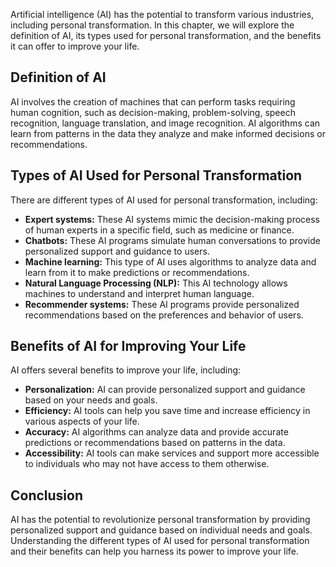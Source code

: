 
Artificial intelligence (AI) has the potential to transform various industries, including personal transformation. In this chapter, we will explore the definition of AI, its types used for personal transformation, and the benefits it can offer to improve your life.

Definition of AI
----------------

AI involves the creation of machines that can perform tasks requiring human cognition, such as decision-making, problem-solving, speech recognition, language translation, and image recognition. AI algorithms can learn from patterns in the data they analyze and make informed decisions or recommendations.

Types of AI Used for Personal Transformation
--------------------------------------------

There are different types of AI used for personal transformation, including:

* **Expert systems:** These AI systems mimic the decision-making process of human experts in a specific field, such as medicine or finance.
* **Chatbots:** These AI programs simulate human conversations to provide personalized support and guidance to users.
* **Machine learning:** This type of AI uses algorithms to analyze data and learn from it to make predictions or recommendations.
* **Natural Language Processing (NLP):** This AI technology allows machines to understand and interpret human language.
* **Recommender systems:** These AI programs provide personalized recommendations based on the preferences and behavior of users.

Benefits of AI for Improving Your Life
--------------------------------------

AI offers several benefits to improve your life, including:

* **Personalization:** AI can provide personalized support and guidance based on your needs and goals.
* **Efficiency:** AI tools can help you save time and increase efficiency in various aspects of your life.
* **Accuracy:** AI algorithms can analyze data and provide accurate predictions or recommendations based on patterns in the data.
* **Accessibility:** AI tools can make services and support more accessible to individuals who may not have access to them otherwise.

Conclusion
----------

AI has the potential to revolutionize personal transformation by providing personalized support and guidance based on individual needs and goals. Understanding the different types of AI used for personal transformation and their benefits can help you harness its power to improve your life.
